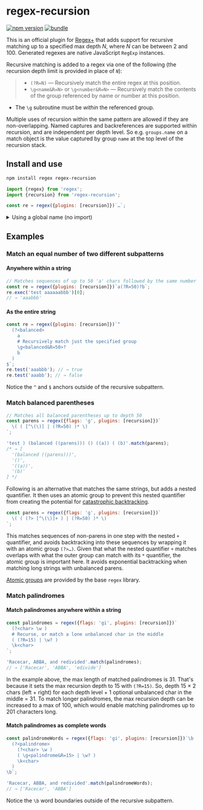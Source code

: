 # regex-recursion

[![npm version][npm-version-src]][npm-version-href]
[![bundle][bundle-src]][bundle-href]

This is an official plugin for [Regex+](https://github.com/slevithan/regex) that adds support for recursive matching up to a specified max depth *N*, where *N* can be between 2 and 100. Generated regexes are native JavaScript `RegExp` instances.

Recursive matching is added to a regex via one of the following (the recursion depth limit is provided in place of *`N`*):

> - `(?R=N)` — Recursively match the entire regex at this position.
> - `\g<name&R=N>` or `\g<number&R=N>` — Recursively match the contents of the group referenced by name or number at this position.
  - The `\g` subroutine must be *within* the referenced group.

Multiple uses of recursion within the same pattern are allowed if they are non-overlapping. Named captures and backreferences are supported within recursion, and are independent per depth level. So e.g. `groups.name` on a match object is the value captured by group `name` at the top level of the recursion stack.

## Install and use

```sh
npm install regex regex-recursion
```

```js
import {regex} from 'regex';
import {recursion} from 'regex-recursion';

const re = regex({plugins: [recursion]})`…`;
```

<details>
  <summary>Using a global name (no import)</summary>

```html
<script src="https://cdn.jsdelivr.net/npm/regex@5.0.2/dist/regex.min.js"></script>
<script src="https://cdn.jsdelivr.net/npm/regex-recursion@5.0.0/dist/regex-recursion.min.js"></script>
<script>
  const {regex} = Regex;
  const {recursion} = Regex.plugins;

  const re = regex({plugins: [recursion]})`…`;
</script>
```
</details>

## Examples

### Match an equal number of two different subpatterns

#### Anywhere within a string

```js
// Matches sequences of up to 50 'a' chars followed by the same number of 'b'
const re = regex({plugins: [recursion]})`a(?R=50)?b`;
re.exec('test aaaaaabbb')[0];
// → 'aaabbb'
```

#### As the entire string

```js
const re = regex({plugins: [recursion]})`^
  (?<balanced>
    a
    # Recursively match just the specified group
    \g<balanced&R=50>?
    b
  )
$`;
re.test('aaabbb'); // → true
re.test('aaabb'); // → false
```

Notice the `^` and `$` anchors outside of the recursive subpattern.

### Match balanced parentheses

```js
// Matches all balanced parentheses up to depth 50
const parens = regex({flags: 'g', plugins: [recursion]})`
  \( ( [^\(\)] | (?R=50) )* \)
`;

'test ) (balanced ((parens))) () ((a)) ( (b)'.match(parens);
/* → [
  '(balanced ((parens)))',
  '()',
  '((a))',
  '(b)'
] */
```

Following is an alternative that matches the same strings, but adds a nested quantifier. It then uses an atomic group to prevent this nested quantifier from creating the potential for [catastrophic backtracking](https://www.regular-expressions.info/catastrophic.html).

```js
const parens = regex({flags: 'g', plugins: [recursion]})`
  \( ( (?> [^\(\)]+ ) | (?R=50) )* \)
`;
```

This matches sequences of non-parens in one step with the nested `+` quantifier, and avoids backtracking into these sequences by wrapping it with an atomic group `(?>…)`. Given that what the nested quantifier `+` matches overlaps with what the outer group can match with its `*` quantifier, the atomic group is important here. It avoids exponential backtracking when matching long strings with unbalanced parens.

[Atomic groups](https://github.com/slevithan/regex#atomic-groups) are provided by the base `regex` library.

### Match palindromes

#### Match palindromes anywhere within a string

```js
const palindromes = regex({flags: 'gi', plugins: [recursion]})`
  (?<char> \w )
  # Recurse, or match a lone unbalanced char in the middle
  ( (?R=15) | \w? )
  \k<char>
`;

'Racecar, ABBA, and redivided'.match(palindromes);
// → ['Racecar', 'ABBA', 'edivide']
```

In the example above, the max length of matched palindromes is 31. That's because it sets the max recursion depth to 15 with `(?R=15)`. So, depth 15 × 2 chars (left + right) for each depth level + 1 optional unbalanced char in the middle = 31. To match longer palindromes, the max recursion depth can be increased to a max of 100, which would enable matching palindromes up to 201 characters long.

#### Match palindromes as complete words

```js
const palindromeWords = regex({flags: 'gi', plugins: [recursion]})`\b
  (?<palindrome>
    (?<char> \w )
    ( \g<palindrome&R=15> | \w? )
    \k<char>
  )
\b`;

'Racecar, ABBA, and redivided'.match(palindromeWords);
// → ['Racecar', 'ABBA']
```

Notice the `\b` word boundaries outside of the recursive subpattern.

<!-- Badges -->

[npm-version-src]: https://img.shields.io/npm/v/regex-recursion?color=78C372
[npm-version-href]: https://npmjs.com/package/regex-recursion
[bundle-src]: https://img.shields.io/bundlejs/size/regex-recursion?color=78C372&label=minzip
[bundle-href]: https://bundlejs.com/?q=regex-recursion&treeshake=[*]

